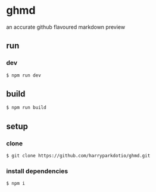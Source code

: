 # ghmd
an accurate github flavoured markdown preview

## run
### dev
```bash
$ npm run dev
```

## build
```bash
$ npm run build
```

## setup
### clone
```bash
$ git clone https://github.com/harryparkdotio/ghmd.git
```

### install dependencies
```bash
$ npm i
```
